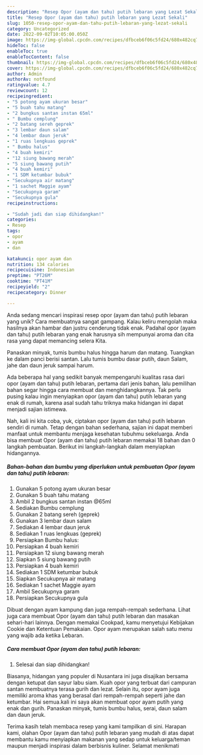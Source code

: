 ```yaml
---
description: "Resep Opor (ayam dan tahu) putih lebaran yang Lezat Sekali"
title: "Resep Opor (ayam dan tahu) putih lebaran yang Lezat Sekali"
slug: 1050-resep-opor-ayam-dan-tahu-putih-lebaran-yang-lezat-sekali
category: Uncategorized
date: 2022-09-02T10:05:00.050Z
image: https://img-global.cpcdn.com/recipes/dfbceb6f06c5fd24/680x482cq70/opor-ayam-dan-tahu-putih-lebaran-foto-resep-utama.jpg
hideToc: false
enableToc: true
enableTocContent: false
thumbnail: https://img-global.cpcdn.com/recipes/dfbceb6f06c5fd24/680x482cq70/opor-ayam-dan-tahu-putih-lebaran-foto-resep-utama.jpg
cover: https://img-global.cpcdn.com/recipes/dfbceb6f06c5fd24/680x482cq70/opor-ayam-dan-tahu-putih-lebaran-foto-resep-utama.jpg
author: Admin
authorAv: notfound
ratingvalue: 4.7
reviewcount: 12
recipeingredient:
- "5 potong ayam ukuran besar"
- "5 buah tahu matang"
- "2 bungkus santan instan 65ml"
- " Bumbu cemplung"
- "2 batang sereh geprek"
- "3 lembar daun salam"
- "4 lembar daun jeruk"
- "1 ruas lengkuas geprek"
- " Bumbu halus"
- "4 buah kemiri"
- "12 siung bawang merah"
- "5 siung bawang putih"
- "4 buah kemiri"
- "1 SDM ketumbar bubuk"
- "Secukupnya air matang"
- "1 sachet Maggie ayam"
- "Secukupnya garam"
- "Secukupnya gula"
recipeinstructions:

- "Sudah jadi dan siap dihidangkan!"
categories:
- Resep
tags:
- opor
- ayam
- dan

katakunci: opor ayam dan 
nutrition: 134 calories
recipecuisine: Indonesian
preptime: "PT26M"
cooktime: "PT41M"
recipeyield: "2"
recipecategory: Dinner

---
```





Anda sedang mencari inspirasi resep opor (ayam dan tahu) putih lebaran yang unik? Cara membuatnya sangat gampang. Kalau keliru mengolah maka hasilnya akan hambar dan justru cenderung tidak enak. Padahal opor (ayam dan tahu) putih lebaran yang enak harusnya sih mempunyai aroma dan cita rasa yang dapat memancing selera Kita.





Panaskan minyak, tumis bumbu halus hingga harum dan matang. Tuangkan ke dalam panci berisi santan. Lalu tumis bumbu dasar putih, daun Salam, jahe dan daun jeruk sampai harum.

Ada beberapa hal yang sedikit banyak mempengaruhi kualitas rasa dari opor (ayam dan tahu) putih lebaran, pertama dari jenis bahan, lalu pemilihan bahan segar hingga cara membuat dan menghidangkannya. Tak perlu pusing kalau ingin menyiapkan opor (ayam dan tahu) putih lebaran yang enak di rumah, karena asal sudah tahu triknya maka hidangan ini dapat menjadi sajian istimewa.






Nah, kali ini kita coba, yuk, ciptakan opor (ayam dan tahu) putih lebaran sendiri di rumah. Tetap dengan bahan sederhana, sajian ini dapat memberi manfaat untuk membantu menjaga kesehatan tubuhmu sekeluarga. Anda bisa membuat Opor (ayam dan tahu) putih lebaran memakai 18 bahan dan 0 langkah pembuatan. Berikut ini langkah-langkah dalam menyiapkan hidangannya.

<!--inarticleads1-->

##### Bahan-bahan dan bumbu yang diperlukan untuk pembuatan Opor (ayam dan tahu) putih lebaran:

1. Gunakan 5 potong ayam ukuran besar
1. Gunakan 5 buah tahu matang
1. Ambil 2 bungkus santan instan @65ml
1. Sediakan  Bumbu cemplung
1. Gunakan 2 batang sereh (geprek)
1. Gunakan 3 lembar daun salam
1. Sediakan 4 lembar daun jeruk
1. Sediakan 1 ruas lengkuas (geprek)
1. Persiapkan  Bumbu halus:
1. Persiapkan 4 buah kemiri
1. Persiapkan 12 siung bawang merah
1. Siapkan 5 siung bawang putih
1. Persiapkan 4 buah kemiri
1. Sediakan 1 SDM ketumbar bubuk
1. Siapkan Secukupnya air matang
1. Sediakan 1 sachet Maggie ayam
1. Ambil Secukupnya garam
1. Persiapkan Secukupnya gula


Dibuat dengan ayam kampung dan juga rempah-rempah sederhana. Lihat juga cara membuat Opor (ayam dan tahu) putih lebaran dan masakan sehari-hari lainnya. Dengan memakai Cookpad, kamu menyetujui Kebijakan Cookie dan Ketentuan Pemakaian. Opor ayam merupakan salah satu menu yang wajib ada ketika Lebaran. 

<!--inarticleads2-->

##### Cara membuat Opor (ayam dan tahu) putih lebaran:


1. Selesai dan siap dihidangkan!

Biasanya, hidangan yang populer di Nusantara ini juga disajikan bersama dengan ketupat dan sayur labu siam. Kuah opor yang terbuat dari campuran santan membuatnya terasa gurih dan lezat. Selain itu, opor ayam juga memiliki aroma khas yang berasal dari rempah-rempah seperti jahe dan ketumbar. Hai semua.kali ini saya akan membuat opor ayam putih yang enak dan gurih. Panaskan minyak, tumis bumbu halus, serai, daun salam dan daun jeruk. 

Terima kasih telah membaca resep yang kami tampilkan di sini. Harapan kami, olahan Opor (ayam dan tahu) putih lebaran yang mudah di atas dapat membantu kamu menyiapkan makanan yang sedap untuk keluarga/teman maupun menjadi inspirasi dalam berbisnis kuliner. Selamat menikmati

